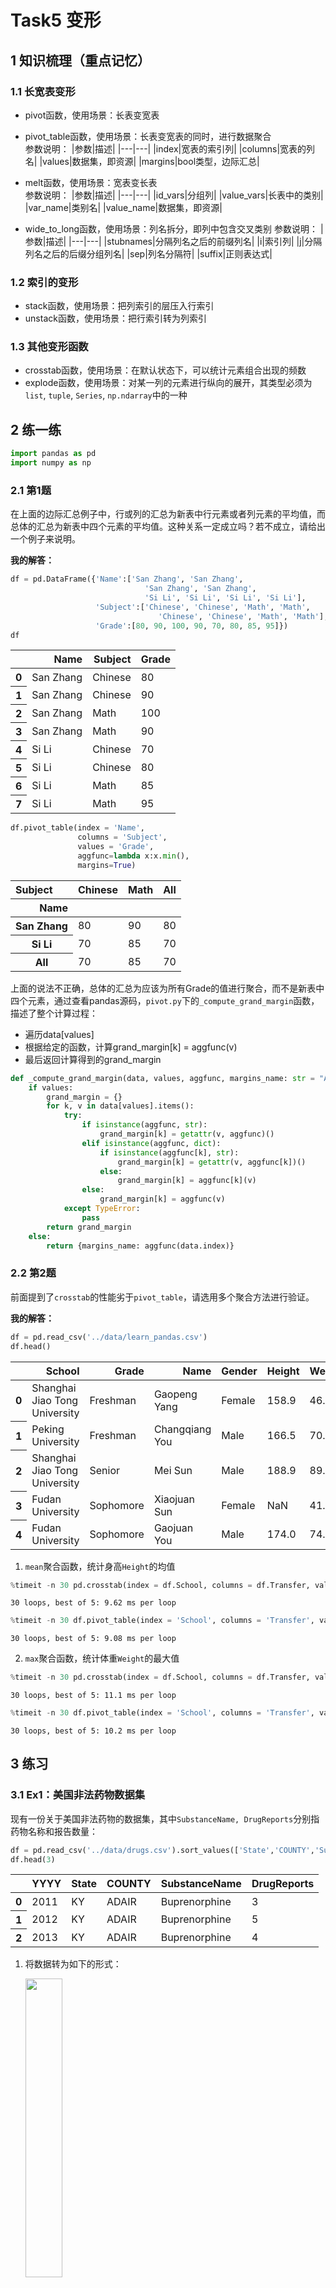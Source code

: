 # Task5 变形

## 1 知识梳理（重点记忆）

### 1.1 长宽表变形
- pivot函数，使用场景：长表变宽表
- pivot_table函数，使用场景：长表变宽表的同时，进行数据聚合  
参数说明：
|参数|描述|
|---|---|
|index|宽表的索引列|
|columns|宽表的列名|
|values|数据集，即资源|
|margins|bool类型，边际汇总|

- melt函数，使用场景：宽表变长表  
参数说明：
|参数|描述|
|---|---|
|id_vars|分组列|
|value_vars|长表中的类别|
|var_name|类别名|
|value_name|数据集，即资源|

- wide_to_long函数，使用场景：列名拆分，即列中包含交叉类别
参数说明：
|参数|描述|
|---|---|
|stubnames|分隔列名之后的前缀列名|
|i|索引列|
|j|分隔列名之后的后缀分组列名|
|sep|列名分隔符|
|suffix|正则表达式|

### 1.2 索引的变形
- stack函数，使用场景：把列索引的层压入行索引
- unstack函数，使用场景：把行索引转为列索引

### 1.3 其他变形函数
- crosstab函数，使用场景：在默认状态下，可以统计元素组合出现的频数
- explode函数，使用场景：对某一列的元素进行纵向的展开，其类型必须为`list`, `tuple`, `Series`, `np.ndarray`中的一种

## 2 练一练


```python
import pandas as pd
import numpy as np
```

### 2.1 第1题
在上面的边际汇总例子中，行或列的汇总为新表中行元素或者列元素的平均值，而总体的汇总为新表中四个元素的平均值。这种关系一定成立吗？若不成立，请给出一个例子来说明。

**我的解答：**


```python
df = pd.DataFrame({'Name':['San Zhang', 'San Zhang', 
                              'San Zhang', 'San Zhang',
                              'Si Li', 'Si Li', 'Si Li', 'Si Li'],
                   'Subject':['Chinese', 'Chinese', 'Math', 'Math',
                                 'Chinese', 'Chinese', 'Math', 'Math'],
                   'Grade':[80, 90, 100, 90, 70, 80, 85, 95]})
df
```




<div>
<style scoped>
    .dataframe tbody tr th:only-of-type {
        vertical-align: middle;
    }

    .dataframe tbody tr th {
        vertical-align: top;
    }

    .dataframe thead th {
        text-align: right;
    }
</style>
<table border="0" class="dataframe">
  <thead>
    <tr style="text-align: right;">
      <th></th>
      <th>Name</th>
      <th>Subject</th>
      <th>Grade</th>
    </tr>
  </thead>
  <tbody>
    <tr>
      <th>0</th>
      <td>San Zhang</td>
      <td>Chinese</td>
      <td>80</td>
    </tr>
    <tr>
      <th>1</th>
      <td>San Zhang</td>
      <td>Chinese</td>
      <td>90</td>
    </tr>
    <tr>
      <th>2</th>
      <td>San Zhang</td>
      <td>Math</td>
      <td>100</td>
    </tr>
    <tr>
      <th>3</th>
      <td>San Zhang</td>
      <td>Math</td>
      <td>90</td>
    </tr>
    <tr>
      <th>4</th>
      <td>Si Li</td>
      <td>Chinese</td>
      <td>70</td>
    </tr>
    <tr>
      <th>5</th>
      <td>Si Li</td>
      <td>Chinese</td>
      <td>80</td>
    </tr>
    <tr>
      <th>6</th>
      <td>Si Li</td>
      <td>Math</td>
      <td>85</td>
    </tr>
    <tr>
      <th>7</th>
      <td>Si Li</td>
      <td>Math</td>
      <td>95</td>
    </tr>
  </tbody>
</table>
</div>




```python
df.pivot_table(index = 'Name',
               columns = 'Subject',
               values = 'Grade',
               aggfunc=lambda x:x.min(),
               margins=True)
```




<div>
<style scoped>
    .dataframe tbody tr th:only-of-type {
        vertical-align: middle;
    }

    .dataframe tbody tr th {
        vertical-align: top;
    }

    .dataframe thead th {
        text-align: right;
    }
</style>
<table border="0" class="dataframe">
  <thead>
    <tr style="text-align: right;">
      <th>Subject</th>
      <th>Chinese</th>
      <th>Math</th>
      <th>All</th>
    </tr>
    <tr>
      <th>Name</th>
      <th></th>
      <th></th>
      <th></th>
    </tr>
  </thead>
  <tbody>
    <tr>
      <th>San Zhang</th>
      <td>80</td>
      <td>90</td>
      <td>80</td>
    </tr>
    <tr>
      <th>Si Li</th>
      <td>70</td>
      <td>85</td>
      <td>70</td>
    </tr>
    <tr>
      <th>All</th>
      <td>70</td>
      <td>85</td>
      <td>70</td>
    </tr>
  </tbody>
</table>
</div>



上面的说法不正确，总体的汇总为应该为所有Grade的值进行聚合，而不是新表中四个元素，通过查看pandas源码，`pivot.py`下的`_compute_grand_margin`函数，描述了整个计算过程：  
- 遍历data[values]
- 根据给定的函数，计算grand_margin[k] = aggfunc(v)
- 最后返回计算得到的grand_margin

```python
def _compute_grand_margin(data, values, aggfunc, margins_name: str = "All"):
    if values:
        grand_margin = {}
        for k, v in data[values].items():
            try:
                if isinstance(aggfunc, str):
                    grand_margin[k] = getattr(v, aggfunc)()
                elif isinstance(aggfunc, dict):
                    if isinstance(aggfunc[k], str):
                        grand_margin[k] = getattr(v, aggfunc[k])()
                    else:
                        grand_margin[k] = aggfunc[k](v)
                else:
                    grand_margin[k] = aggfunc(v)
            except TypeError:
                pass
        return grand_margin
    else:
        return {margins_name: aggfunc(data.index)}
```

### 2.2 第2题
前面提到了`crosstab`的性能劣于`pivot_table`，请选用多个聚合方法进行验证。

**我的解答：**


```python
df = pd.read_csv('../data/learn_pandas.csv')
df.head()
```




<div>
<style scoped>
    .dataframe tbody tr th:only-of-type {
        vertical-align: middle;
    }

    .dataframe tbody tr th {
        vertical-align: top;
    }

    .dataframe thead th {
        text-align: right;
    }
</style>
<table border="0" class="dataframe">
  <thead>
    <tr style="text-align: right;">
      <th></th>
      <th>School</th>
      <th>Grade</th>
      <th>Name</th>
      <th>Gender</th>
      <th>Height</th>
      <th>Weight</th>
      <th>Transfer</th>
      <th>Test_Number</th>
      <th>Test_Date</th>
      <th>Time_Record</th>
    </tr>
  </thead>
  <tbody>
    <tr>
      <th>0</th>
      <td>Shanghai Jiao Tong University</td>
      <td>Freshman</td>
      <td>Gaopeng Yang</td>
      <td>Female</td>
      <td>158.9</td>
      <td>46.0</td>
      <td>N</td>
      <td>1</td>
      <td>2019/10/5</td>
      <td>0&#58;04&#58;34</td>
    </tr>
    <tr>
      <th>1</th>
      <td>Peking University</td>
      <td>Freshman</td>
      <td>Changqiang You</td>
      <td>Male</td>
      <td>166.5</td>
      <td>70.0</td>
      <td>N</td>
      <td>1</td>
      <td>2019/9/4</td>
      <td>0&#58;04&#58;20</td>
    </tr>
    <tr>
      <th>2</th>
      <td>Shanghai Jiao Tong University</td>
      <td>Senior</td>
      <td>Mei Sun</td>
      <td>Male</td>
      <td>188.9</td>
      <td>89.0</td>
      <td>N</td>
      <td>2</td>
      <td>2019/9/12</td>
      <td>0&#58;05&#58;22</td>
    </tr>
    <tr>
      <th>3</th>
      <td>Fudan University</td>
      <td>Sophomore</td>
      <td>Xiaojuan Sun</td>
      <td>Female</td>
      <td>NaN</td>
      <td>41.0</td>
      <td>N</td>
      <td>2</td>
      <td>2020/1/3</td>
      <td>0&#58;04&#58;08</td>
    </tr>
    <tr>
      <th>4</th>
      <td>Fudan University</td>
      <td>Sophomore</td>
      <td>Gaojuan You</td>
      <td>Male</td>
      <td>174.0</td>
      <td>74.0</td>
      <td>N</td>
      <td>2</td>
      <td>2019/11/6</td>
      <td>0&#58;05&#58;22</td>
    </tr>
  </tbody>
</table>
</div>



1. `mean`聚合函数，统计身高`Height`的均值


```python
%timeit -n 30 pd.crosstab(index = df.School, columns = df.Transfer, values = df.Height, aggfunc = 'mean')
```

    30 loops, best of 5: 9.62 ms per loop
    


```python
%timeit -n 30 df.pivot_table(index = 'School', columns = 'Transfer', values = 'Height', aggfunc = 'mean')
```

    30 loops, best of 5: 9.08 ms per loop
    

2. `max`聚合函数，统计体重`Weight`的最大值


```python
%timeit -n 30 pd.crosstab(index = df.School, columns = df.Transfer, values = df.Weight, aggfunc = 'max')
```

    30 loops, best of 5: 11.1 ms per loop
    


```python
%timeit -n 30 df.pivot_table(index = 'School', columns = 'Transfer', values = 'Weight', aggfunc = 'max')
```

    30 loops, best of 5: 10.2 ms per loop
    

## 3 练习
### 3.1 Ex1：美国非法药物数据集

现有一份关于美国非法药物的数据集，其中`SubstanceName, DrugReports`分别指药物名称和报告数量：


```python
df = pd.read_csv('../data/drugs.csv').sort_values(['State','COUNTY','SubstanceName'],ignore_index=True)
df.head(3)
```




<div>
<style scoped>
    .dataframe tbody tr th:only-of-type {
        vertical-align: middle;
    }

    .dataframe tbody tr th {
        vertical-align: top;
    }

    .dataframe thead th {
        text-align: right;
    }
</style>
<table border="0" class="dataframe">
  <thead>
    <tr style="text-align: right;">
      <th></th>
      <th>YYYY</th>
      <th>State</th>
      <th>COUNTY</th>
      <th>SubstanceName</th>
      <th>DrugReports</th>
    </tr>
  </thead>
  <tbody>
    <tr>
      <th>0</th>
      <td>2011</td>
      <td>KY</td>
      <td>ADAIR</td>
      <td>Buprenorphine</td>
      <td>3</td>
    </tr>
    <tr>
      <th>1</th>
      <td>2012</td>
      <td>KY</td>
      <td>ADAIR</td>
      <td>Buprenorphine</td>
      <td>5</td>
    </tr>
    <tr>
      <th>2</th>
      <td>2013</td>
      <td>KY</td>
      <td>ADAIR</td>
      <td>Buprenorphine</td>
      <td>4</td>
    </tr>
  </tbody>
</table>
</div>



1. 将数据转为如下的形式：

    <img src="./pandas20/images/Ex5_1.png" width="35%">

2. 将第1问中的结果恢复为原表。
3. 按`State`分别统计每年的报告数量总和，其中`State, YYYY`分别为列索引和行索引，要求分别使用`pivot_table`函数与`groupby+unstack`两种不同的策略实现，并体会它们之间的联系。

**我的解答：**  

**第1问：**


```python
df_pivot = df.pivot(index=['State', 'COUNTY', 'SubstanceName'], columns='YYYY', values='DrugReports')
df_pivot = df_pivot.reset_index().rename_axis(columns={'YYYY':''})
df_pivot.head()
```




<div>
<style scoped>
    .dataframe tbody tr th:only-of-type {
        vertical-align: middle;
    }

    .dataframe tbody tr th {
        vertical-align: top;
    }

    .dataframe thead th {
        text-align: right;
    }
</style>
<table border="0" class="dataframe">
  <thead>
    <tr style="text-align: right;">
      <th></th>
      <th>State</th>
      <th>COUNTY</th>
      <th>SubstanceName</th>
      <th>2010</th>
      <th>2011</th>
      <th>2012</th>
      <th>2013</th>
      <th>2014</th>
      <th>2015</th>
      <th>2016</th>
      <th>2017</th>
    </tr>
  </thead>
  <tbody>
    <tr>
      <th>0</th>
      <td>KY</td>
      <td>ADAIR</td>
      <td>Buprenorphine</td>
      <td>NaN</td>
      <td>3.0</td>
      <td>5.0</td>
      <td>4.0</td>
      <td>27.0</td>
      <td>5.0</td>
      <td>7.0</td>
      <td>10.0</td>
    </tr>
    <tr>
      <th>1</th>
      <td>KY</td>
      <td>ADAIR</td>
      <td>Codeine</td>
      <td>NaN</td>
      <td>NaN</td>
      <td>1.0</td>
      <td>NaN</td>
      <td>NaN</td>
      <td>NaN</td>
      <td>NaN</td>
      <td>1.0</td>
    </tr>
    <tr>
      <th>2</th>
      <td>KY</td>
      <td>ADAIR</td>
      <td>Fentanyl</td>
      <td>NaN</td>
      <td>NaN</td>
      <td>1.0</td>
      <td>NaN</td>
      <td>NaN</td>
      <td>NaN</td>
      <td>NaN</td>
      <td>NaN</td>
    </tr>
    <tr>
      <th>3</th>
      <td>KY</td>
      <td>ADAIR</td>
      <td>Heroin</td>
      <td>NaN</td>
      <td>NaN</td>
      <td>1.0</td>
      <td>2.0</td>
      <td>NaN</td>
      <td>1.0</td>
      <td>NaN</td>
      <td>2.0</td>
    </tr>
    <tr>
      <th>4</th>
      <td>KY</td>
      <td>ADAIR</td>
      <td>Hydrocodone</td>
      <td>6.0</td>
      <td>9.0</td>
      <td>10.0</td>
      <td>10.0</td>
      <td>9.0</td>
      <td>7.0</td>
      <td>11.0</td>
      <td>3.0</td>
    </tr>
  </tbody>
</table>
</div>



**第2问：** 使用`melt`进行恢复


```python
df_melt = df_pivot.melt(id_vars=['State', 'COUNTY', 'SubstanceName'],
              value_vars=df_pivot.columns[3:],
              var_name='YYYY',
              value_name='DrugReports')
df_melt.head(3)
```




<div>
<style scoped>
    .dataframe tbody tr th:only-of-type {
        vertical-align: middle;
    }

    .dataframe tbody tr th {
        vertical-align: top;
    }

    .dataframe thead th {
        text-align: right;
    }
</style>
<table border="0" class="dataframe">
  <thead>
    <tr style="text-align: right;">
      <th></th>
      <th>State</th>
      <th>COUNTY</th>
      <th>SubstanceName</th>
      <th>YYYY</th>
      <th>DrugReports</th>
    </tr>
  </thead>
  <tbody>
    <tr>
      <th>0</th>
      <td>KY</td>
      <td>ADAIR</td>
      <td>Buprenorphine</td>
      <td>2010</td>
      <td>NaN</td>
    </tr>
    <tr>
      <th>1</th>
      <td>KY</td>
      <td>ADAIR</td>
      <td>Codeine</td>
      <td>2010</td>
      <td>NaN</td>
    </tr>
    <tr>
      <th>2</th>
      <td>KY</td>
      <td>ADAIR</td>
      <td>Fentanyl</td>
      <td>2010</td>
      <td>NaN</td>
    </tr>
  </tbody>
</table>
</div>




```python
df.head(3)
```




<div>
<style scoped>
    .dataframe tbody tr th:only-of-type {
        vertical-align: middle;
    }

    .dataframe tbody tr th {
        vertical-align: top;
    }

    .dataframe thead th {
        text-align: right;
    }
</style>
<table border="0" class="dataframe">
  <thead>
    <tr style="text-align: right;">
      <th></th>
      <th>YYYY</th>
      <th>State</th>
      <th>COUNTY</th>
      <th>SubstanceName</th>
      <th>DrugReports</th>
    </tr>
  </thead>
  <tbody>
    <tr>
      <th>0</th>
      <td>2011</td>
      <td>KY</td>
      <td>ADAIR</td>
      <td>Buprenorphine</td>
      <td>3</td>
    </tr>
    <tr>
      <th>1</th>
      <td>2012</td>
      <td>KY</td>
      <td>ADAIR</td>
      <td>Buprenorphine</td>
      <td>5</td>
    </tr>
    <tr>
      <th>2</th>
      <td>2013</td>
      <td>KY</td>
      <td>ADAIR</td>
      <td>Buprenorphine</td>
      <td>4</td>
    </tr>
  </tbody>
</table>
</div>




```python
df_melt.info()
```

    <class 'pandas.core.frame.DataFrame'>
    RangeIndex: 49712 entries, 0 to 49711
    Data columns (total 5 columns):
     #   Column         Non-Null Count  Dtype  
    ---  ------         --------------  -----  
     0   State          49712 non-null  object 
     1   COUNTY         49712 non-null  object 
     2   SubstanceName  49712 non-null  object 
     3   YYYY           49712 non-null  object 
     4   DrugReports    24062 non-null  float64
    dtypes: float64(1), object(4)
    memory usage: 1.9+ MB
    


```python
df.info()
```

    <class 'pandas.core.frame.DataFrame'>
    RangeIndex: 24062 entries, 0 to 24061
    Data columns (total 5 columns):
     #   Column         Non-Null Count  Dtype 
    ---  ------         --------------  ----- 
     0   YYYY           24062 non-null  int64 
     1   State          24062 non-null  object
     2   COUNTY         24062 non-null  object
     3   SubstanceName  24062 non-null  object
     4   DrugReports    24062 non-null  int64 
    dtypes: int64(2), object(3)
    memory usage: 940.0+ KB
    

观察可知，`df_melt`需要再进行如下操作，才能和`df`一致：
- 将`DrugReports`列为`NaN`的行删除
- 重新将列进行重排，然后将`YYYY`的类型修改为`int64`，将`DrugReports`的类型修改为`int64`


```python
df_melt.dropna(subset=['DrugReports'], inplace=True)
df_melt.head()
```




<div>
<style scoped>
    .dataframe tbody tr th:only-of-type {
        vertical-align: middle;
    }

    .dataframe tbody tr th {
        vertical-align: top;
    }

    .dataframe thead th {
        text-align: right;
    }
</style>
<table border="0" class="dataframe">
  <thead>
    <tr style="text-align: right;">
      <th></th>
      <th>State</th>
      <th>COUNTY</th>
      <th>SubstanceName</th>
      <th>YYYY</th>
      <th>DrugReports</th>
    </tr>
  </thead>
  <tbody>
    <tr>
      <th>4</th>
      <td>KY</td>
      <td>ADAIR</td>
      <td>Hydrocodone</td>
      <td>2010</td>
      <td>6.0</td>
    </tr>
    <tr>
      <th>6</th>
      <td>KY</td>
      <td>ADAIR</td>
      <td>Methadone</td>
      <td>2010</td>
      <td>1.0</td>
    </tr>
    <tr>
      <th>13</th>
      <td>KY</td>
      <td>ALLEN</td>
      <td>Hydrocodone</td>
      <td>2010</td>
      <td>10.0</td>
    </tr>
    <tr>
      <th>15</th>
      <td>KY</td>
      <td>ALLEN</td>
      <td>Methadone</td>
      <td>2010</td>
      <td>4.0</td>
    </tr>
    <tr>
      <th>17</th>
      <td>KY</td>
      <td>ALLEN</td>
      <td>Oxycodone</td>
      <td>2010</td>
      <td>15.0</td>
    </tr>
  </tbody>
</table>
</div>




```python
df_melt = df_melt[df.columns].sort_values(['State', 'COUNTY', 'SubstanceName'], ignore_index=True)
df_melt = df_melt.astype({'YYYY':'int64', 'DrugReports':'int64'})
```


```python
df_melt.equals(df)
```




    True



**第3问：** 按State分别统计每年的报告数量总和，其中State, YYYY分别为列索引和行索引，要求分别使用pivot_table函数与groupby+unstack两种不同的策略实现，并体会它们之间的联系。  
1. 使用`pivot_table`函数


```python
df.pivot_table(index='YYYY', columns='State', values='DrugReports', aggfunc='sum')
```




<div>
<style scoped>
    .dataframe tbody tr th:only-of-type {
        vertical-align: middle;
    }

    .dataframe tbody tr th {
        vertical-align: top;
    }

    .dataframe thead th {
        text-align: right;
    }
</style>
<table border="0" class="dataframe">
  <thead>
    <tr style="text-align: right;">
      <th>State</th>
      <th>KY</th>
      <th>OH</th>
      <th>PA</th>
      <th>VA</th>
      <th>WV</th>
    </tr>
    <tr>
      <th>YYYY</th>
      <th></th>
      <th></th>
      <th></th>
      <th></th>
      <th></th>
    </tr>
  </thead>
  <tbody>
    <tr>
      <th>2010</th>
      <td>10453</td>
      <td>19707</td>
      <td>19814</td>
      <td>8685</td>
      <td>2890</td>
    </tr>
    <tr>
      <th>2011</th>
      <td>10289</td>
      <td>20330</td>
      <td>19987</td>
      <td>6749</td>
      <td>3271</td>
    </tr>
    <tr>
      <th>2012</th>
      <td>10722</td>
      <td>23145</td>
      <td>19959</td>
      <td>7831</td>
      <td>3376</td>
    </tr>
    <tr>
      <th>2013</th>
      <td>11148</td>
      <td>26846</td>
      <td>20409</td>
      <td>11675</td>
      <td>4046</td>
    </tr>
    <tr>
      <th>2014</th>
      <td>11081</td>
      <td>30860</td>
      <td>24904</td>
      <td>9037</td>
      <td>3280</td>
    </tr>
    <tr>
      <th>2015</th>
      <td>9865</td>
      <td>37127</td>
      <td>25651</td>
      <td>8810</td>
      <td>2571</td>
    </tr>
    <tr>
      <th>2016</th>
      <td>9093</td>
      <td>42470</td>
      <td>26164</td>
      <td>10195</td>
      <td>2548</td>
    </tr>
    <tr>
      <th>2017</th>
      <td>9394</td>
      <td>46104</td>
      <td>27894</td>
      <td>10448</td>
      <td>1614</td>
    </tr>
  </tbody>
</table>
</div>



2. 使用`groupby`和`unstack`方法


```python
df_ex1_3 = df.groupby(['State', 'YYYY'])['DrugReports'].sum().to_frame()
df_ex1_3.head(5)
```




<div>
<style scoped>
    .dataframe tbody tr th:only-of-type {
        vertical-align: middle;
    }

    .dataframe tbody tr th {
        vertical-align: top;
    }

    .dataframe thead th {
        text-align: right;
    }
</style>
<table border="0" class="dataframe">
  <thead>
    <tr style="text-align: right;">
      <th></th>
      <th></th>
      <th>DrugReports</th>
    </tr>
    <tr>
      <th>State</th>
      <th>YYYY</th>
      <th></th>
    </tr>
  </thead>
  <tbody>
    <tr>
      <th rowspan="5" valign="top">KY</th>
      <th>2010</th>
      <td>10453</td>
    </tr>
    <tr>
      <th>2011</th>
      <td>10289</td>
    </tr>
    <tr>
      <th>2012</th>
      <td>10722</td>
    </tr>
    <tr>
      <th>2013</th>
      <td>11148</td>
    </tr>
    <tr>
      <th>2014</th>
      <td>11081</td>
    </tr>
  </tbody>
</table>
</div>




```python
df_ex1_3 = df_ex1_3.unstack(0)
df_ex1_3
```




<div>
<style scoped>
    .dataframe tbody tr th:only-of-type {
        vertical-align: middle;
    }

    .dataframe tbody tr th {
        vertical-align: top;
    }

    .dataframe thead tr th {
        text-align: left;
    }

    .dataframe thead tr:last-of-type th {
        text-align: right;
    }
</style>
<table border="0" class="dataframe">
  <thead>
    <tr>
      <th></th>
      <th colspan="5" halign="left">DrugReports</th>
    </tr>
    <tr>
      <th>State</th>
      <th>KY</th>
      <th>OH</th>
      <th>PA</th>
      <th>VA</th>
      <th>WV</th>
    </tr>
    <tr>
      <th>YYYY</th>
      <th></th>
      <th></th>
      <th></th>
      <th></th>
      <th></th>
    </tr>
  </thead>
  <tbody>
    <tr>
      <th>2010</th>
      <td>10453</td>
      <td>19707</td>
      <td>19814</td>
      <td>8685</td>
      <td>2890</td>
    </tr>
    <tr>
      <th>2011</th>
      <td>10289</td>
      <td>20330</td>
      <td>19987</td>
      <td>6749</td>
      <td>3271</td>
    </tr>
    <tr>
      <th>2012</th>
      <td>10722</td>
      <td>23145</td>
      <td>19959</td>
      <td>7831</td>
      <td>3376</td>
    </tr>
    <tr>
      <th>2013</th>
      <td>11148</td>
      <td>26846</td>
      <td>20409</td>
      <td>11675</td>
      <td>4046</td>
    </tr>
    <tr>
      <th>2014</th>
      <td>11081</td>
      <td>30860</td>
      <td>24904</td>
      <td>9037</td>
      <td>3280</td>
    </tr>
    <tr>
      <th>2015</th>
      <td>9865</td>
      <td>37127</td>
      <td>25651</td>
      <td>8810</td>
      <td>2571</td>
    </tr>
    <tr>
      <th>2016</th>
      <td>9093</td>
      <td>42470</td>
      <td>26164</td>
      <td>10195</td>
      <td>2548</td>
    </tr>
    <tr>
      <th>2017</th>
      <td>9394</td>
      <td>46104</td>
      <td>27894</td>
      <td>10448</td>
      <td>1614</td>
    </tr>
  </tbody>
</table>
</div>




```python
# 删掉DrugReports，使用droplevel方法
df_ex1_3.droplevel(level=0, axis=1)
```




<div>
<style scoped>
    .dataframe tbody tr th:only-of-type {
        vertical-align: middle;
    }

    .dataframe tbody tr th {
        vertical-align: top;
    }

    .dataframe thead th {
        text-align: right;
    }
</style>
<table border="0" class="dataframe">
  <thead>
    <tr style="text-align: right;">
      <th>State</th>
      <th>KY</th>
      <th>OH</th>
      <th>PA</th>
      <th>VA</th>
      <th>WV</th>
    </tr>
    <tr>
      <th>YYYY</th>
      <th></th>
      <th></th>
      <th></th>
      <th></th>
      <th></th>
    </tr>
  </thead>
  <tbody>
    <tr>
      <th>2010</th>
      <td>10453</td>
      <td>19707</td>
      <td>19814</td>
      <td>8685</td>
      <td>2890</td>
    </tr>
    <tr>
      <th>2011</th>
      <td>10289</td>
      <td>20330</td>
      <td>19987</td>
      <td>6749</td>
      <td>3271</td>
    </tr>
    <tr>
      <th>2012</th>
      <td>10722</td>
      <td>23145</td>
      <td>19959</td>
      <td>7831</td>
      <td>3376</td>
    </tr>
    <tr>
      <th>2013</th>
      <td>11148</td>
      <td>26846</td>
      <td>20409</td>
      <td>11675</td>
      <td>4046</td>
    </tr>
    <tr>
      <th>2014</th>
      <td>11081</td>
      <td>30860</td>
      <td>24904</td>
      <td>9037</td>
      <td>3280</td>
    </tr>
    <tr>
      <th>2015</th>
      <td>9865</td>
      <td>37127</td>
      <td>25651</td>
      <td>8810</td>
      <td>2571</td>
    </tr>
    <tr>
      <th>2016</th>
      <td>9093</td>
      <td>42470</td>
      <td>26164</td>
      <td>10195</td>
      <td>2548</td>
    </tr>
    <tr>
      <th>2017</th>
      <td>9394</td>
      <td>46104</td>
      <td>27894</td>
      <td>10448</td>
      <td>1614</td>
    </tr>
  </tbody>
</table>
</div>



### 3.2 Ex2：特殊的wide_to_long方法

从功能上看，`melt`方法应当属于`wide_to_long`的一种特殊情况，即`stubnames`只有一类。请使用`wide_to_long`生成`melt`一节中的`df_melted`。（提示：对列名增加适当的前缀）


```python
df = pd.DataFrame({'Class':[1,2],
                   'Name':['San Zhang', 'Si Li'],
                   'Chinese':[80, 90],
                   'Math':[80, 75]})
df
```




<div>
<style scoped>
    .dataframe tbody tr th:only-of-type {
        vertical-align: middle;
    }

    .dataframe tbody tr th {
        vertical-align: top;
    }

    .dataframe thead th {
        text-align: right;
    }
</style>
<table border="0" class="dataframe">
  <thead>
    <tr style="text-align: right;">
      <th></th>
      <th>Class</th>
      <th>Name</th>
      <th>Chinese</th>
      <th>Math</th>
    </tr>
  </thead>
  <tbody>
    <tr>
      <th>0</th>
      <td>1</td>
      <td>San Zhang</td>
      <td>80</td>
      <td>80</td>
    </tr>
    <tr>
      <th>1</th>
      <td>2</td>
      <td>Si Li</td>
      <td>90</td>
      <td>75</td>
    </tr>
  </tbody>
</table>
</div>




```python
df_melted = df.melt(id_vars = ['Class', 'Name'],
                    value_vars = ['Chinese', 'Math'],
                    var_name = 'Subject',
                    value_name = 'Grade')
df_melted
```




<div>
<style scoped>
    .dataframe tbody tr th:only-of-type {
        vertical-align: middle;
    }

    .dataframe tbody tr th {
        vertical-align: top;
    }

    .dataframe thead th {
        text-align: right;
    }
</style>
<table border="0" class="dataframe">
  <thead>
    <tr style="text-align: right;">
      <th></th>
      <th>Class</th>
      <th>Name</th>
      <th>Subject</th>
      <th>Grade</th>
    </tr>
  </thead>
  <tbody>
    <tr>
      <th>0</th>
      <td>1</td>
      <td>San Zhang</td>
      <td>Chinese</td>
      <td>80</td>
    </tr>
    <tr>
      <th>1</th>
      <td>2</td>
      <td>Si Li</td>
      <td>Chinese</td>
      <td>90</td>
    </tr>
    <tr>
      <th>2</th>
      <td>1</td>
      <td>San Zhang</td>
      <td>Math</td>
      <td>80</td>
    </tr>
    <tr>
      <th>3</th>
      <td>2</td>
      <td>Si Li</td>
      <td>Math</td>
      <td>75</td>
    </tr>
  </tbody>
</table>
</div>



**我的解答：**


```python
# 对列名增加适当的前缀
df_ex2 = df.copy()
df_ex2.rename(columns={'Chinese':'my_Chinese', 'Math':'my_Math'}, inplace=True)
df_ex2.head()
```




<div>
<style scoped>
    .dataframe tbody tr th:only-of-type {
        vertical-align: middle;
    }

    .dataframe tbody tr th {
        vertical-align: top;
    }

    .dataframe thead th {
        text-align: right;
    }
</style>
<table border="0" class="dataframe">
  <thead>
    <tr style="text-align: right;">
      <th></th>
      <th>Class</th>
      <th>Name</th>
      <th>my_Chinese</th>
      <th>my_Math</th>
    </tr>
  </thead>
  <tbody>
    <tr>
      <th>0</th>
      <td>1</td>
      <td>San Zhang</td>
      <td>80</td>
      <td>80</td>
    </tr>
    <tr>
      <th>1</th>
      <td>2</td>
      <td>Si Li</td>
      <td>90</td>
      <td>75</td>
    </tr>
  </tbody>
</table>
</div>




```python
df_ex2 = pd.wide_to_long(df_ex2,
                stubnames=['my'],
                i = ['Class', 'Name'],
                j='Subject',
                sep='_',
                suffix='.+')
df_ex2 = df_ex2.reset_index()
df_ex2
```




<div>
<style scoped>
    .dataframe tbody tr th:only-of-type {
        vertical-align: middle;
    }

    .dataframe tbody tr th {
        vertical-align: top;
    }

    .dataframe thead th {
        text-align: right;
    }
</style>
<table border="0" class="dataframe">
  <thead>
    <tr style="text-align: right;">
      <th></th>
      <th>Class</th>
      <th>Name</th>
      <th>Subject</th>
      <th>my</th>
    </tr>
  </thead>
  <tbody>
    <tr>
      <th>0</th>
      <td>1</td>
      <td>San Zhang</td>
      <td>Chinese</td>
      <td>80</td>
    </tr>
    <tr>
      <th>1</th>
      <td>1</td>
      <td>San Zhang</td>
      <td>Math</td>
      <td>80</td>
    </tr>
    <tr>
      <th>2</th>
      <td>2</td>
      <td>Si Li</td>
      <td>Chinese</td>
      <td>90</td>
    </tr>
    <tr>
      <th>3</th>
      <td>2</td>
      <td>Si Li</td>
      <td>Math</td>
      <td>75</td>
    </tr>
  </tbody>
</table>
</div>




```python
# 修改列名
df_ex2.rename(columns={'my':'Grade'}, inplace=True)
```


```python
# 按照Subject排序并忽略index列
df_ex2.sort_values(['Subject'], inplace=True, ignore_index=True)
df_ex2
```




<div>
<style scoped>
    .dataframe tbody tr th:only-of-type {
        vertical-align: middle;
    }

    .dataframe tbody tr th {
        vertical-align: top;
    }

    .dataframe thead th {
        text-align: right;
    }
</style>
<table border="0" class="dataframe">
  <thead>
    <tr style="text-align: right;">
      <th></th>
      <th>Class</th>
      <th>Name</th>
      <th>Subject</th>
      <th>Grade</th>
    </tr>
  </thead>
  <tbody>
    <tr>
      <th>0</th>
      <td>1</td>
      <td>San Zhang</td>
      <td>Chinese</td>
      <td>80</td>
    </tr>
    <tr>
      <th>1</th>
      <td>2</td>
      <td>Si Li</td>
      <td>Chinese</td>
      <td>90</td>
    </tr>
    <tr>
      <th>2</th>
      <td>1</td>
      <td>San Zhang</td>
      <td>Math</td>
      <td>80</td>
    </tr>
    <tr>
      <th>3</th>
      <td>2</td>
      <td>Si Li</td>
      <td>Math</td>
      <td>75</td>
    </tr>
  </tbody>
</table>
</div>




```python
df_ex2.equals(df_melted)
```




    True


